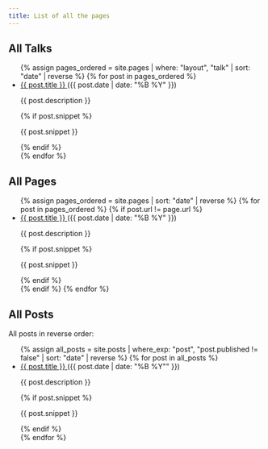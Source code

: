 ```yaml
---
title: List of all the pages
---
```


## All Talks

<ul>
  {% assign pages_ordered = site.pages | where: "layout", "talk" | sort: "date" | reverse %}
  {% for post in pages_ordered %}
      <li>
        <a href="{{ site.baseurl }}{{ post.url }}"> {{ post.title }} </a> ({{ post.date | date: "%B %Y" }}) <br/>
        <p> {{ post.description }} </p>
        {% if post.snippet %}
          <p> {{ post.snippet }} </p>
        {% endif %}
      </li>
  {% endfor %}
</ul>

## All Pages

<ul>
  {% assign pages_ordered = site.pages | sort: "date" | reverse %}
  {% for post in pages_ordered %}
    {% if post.url != page.url %}
      <li>
        <a href="{{ site.baseurl }}{{ post.url }}"> {{ post.title }} </a> ({{ post.date | date: "%B %Y" }}) <br/>
        <p> {{ post.description }} </p>
        {% if post.snippet %}
          <p> {{ post.snippet }} </p>
        {% endif %}
      </li>
    {% endif %}
  {% endfor %}
</ul>


## All Posts

All posts in reverse order:
<ul>
  {% assign all_posts = site.posts | where_exp: "post", "post.published != false" | sort: "date" | reverse %}
  {% for post in all_posts %}
    <li>
      <a href="{{ site.baseurl }}{{ post.url }}"> {{ post.title }} </a> ({{ post.date | date: "%B %Y"" }}) <br/>
      <p> {{ post.description }} </p>
      {% if post.snippet %}
        <p> {{ post.snippet }} </p>
      {% endif %}
    </li>
  {% endfor %}
</ul>



